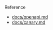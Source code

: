 Reference
 * [docs/openapi.md](../../../docs/openapi.md)
 * [docs/canary.md](../../../docs/canary.md)